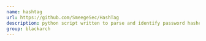 ```yaml
---
name: hashtag
url: https://github.com/SmeegeSec/HashTag
description: python script written to parse and identify password hashes. URL : https://github.com/SmeegeSec/HashTag Groups : blackarch blackarch-cracker
group: blackarch
---
```

